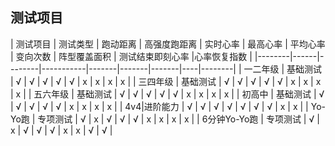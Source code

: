 ## 测试项目

| 测试项目 | 测试类型 | 跑动距离 | 高强度跑距离 | 实时心率 | 最高心率 | 平均心率 | 变向次数 | 阵型覆盖面积 | 测试结束即刻心率 |心率恢复指数 |
|--------|------|--------|-----------|-------|-------|-------|----|--------|
| 一二年级 | 基础测试 | √ | √ | √ | √ | √ | x | x | x | x |
| 三四年级 | 基础测试 | √ | √ | √ | √ | √ | x | x | x | x |
| 五六年级 | 基础测试 | √ | √ | √ | √ | √ | x | x | x | x |
| 初高中 | 基础测试 | √ | √ | √ | √ | √ | x | x | x | x |
| 4v4|进阶能力 | √ | √ | √ | √ | √ | √ | √ | x | x |
| Yo-Yo跑 | 专项测试 | √ | x | √ | √ | √ | x | x | x | x |
| 6分钟Yo-Yo跑 | 专项测试 | √ | x | √ | √ | √ | x | x | √ | √ |
